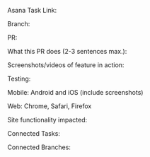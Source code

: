 Asana Task Link:

Branch: 

PR: 

What this PR does (2-3 sentences max.): 

Screenshots/videos of feature in action:

Testing: 

Mobile: Android and iOS (include screenshots)

Web: Chrome, Safari, Firefox

Site functionality impacted:

Connected Tasks: 

Connected Branches:
